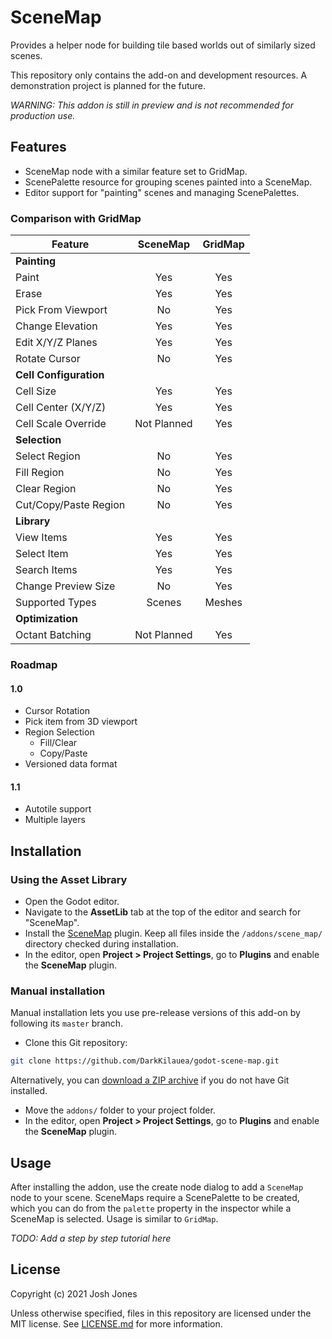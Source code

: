 # SceneMap

Provides a helper node for building tile based worlds out of similarly sized scenes.

This repository only contains the add-on and development resources.  A demonstration project is planned for the future.

*WARNING: This addon is still in preview and is not recommended for production use.*

## Features

- SceneMap node with a similar feature set to GridMap.
- ScenePalette resource for grouping scenes painted into a SceneMap.
- Editor support for "painting" scenes and managing ScenePalettes.

### Comparison with GridMap

| Feature                | SceneMap    | GridMap |
| ---------------------- | :---------: | :-----: |
| **Painting**           |             |         |
| Paint                  | Yes         | Yes     |
| Erase                  | Yes         | Yes     |
| Pick From Viewport     | No          | Yes     |
| Change Elevation       | Yes         | Yes     |
| Edit X/Y/Z Planes      | Yes         | Yes     |
| Rotate Cursor          | No          | Yes     |
| **Cell Configuration** |             |         |
| Cell Size              | Yes         | Yes     |
| Cell Center (X/Y/Z)    | Yes         | Yes     |
| Cell Scale Override    | Not Planned | Yes     |
| **Selection**          |             |         | 
| Select Region          | No          | Yes     |
| Fill Region            | No          | Yes     |
| Clear Region           | No          | Yes     |
| Cut/Copy/Paste Region  | No          | Yes     |
| **Library**            |             |         |
| View Items             | Yes         | Yes     |
| Select Item            | Yes         | Yes     |
| Search Items           | Yes         | Yes     |
| Change Preview Size    | No          | Yes     |
| Supported Types        | Scenes      | Meshes  |
| **Optimization**       |             |         |
| Octant Batching        | Not Planned | Yes     |

### Roadmap

#### 1.0

- Cursor Rotation
- Pick item from 3D viewport
- Region Selection
  - Fill/Clear
  - Copy/Paste
- Versioned data format

#### 1.1

- Autotile support
- Multiple layers

## Installation

### Using the Asset Library

- Open the Godot editor.
- Navigate to the **AssetLib** tab at the top of the editor and search for
  "SceneMap".
- Install the
  [SceneMap](https://godotengine.org/asset-library/asset/878)
  plugin. Keep all files inside the `/addons/scene_map/` directory checked during installation.
- In the editor, open **Project > Project Settings**, go to **Plugins**
  and enable the **SceneMap** plugin.

### Manual installation

Manual installation lets you use pre-release versions of this add-on by
following its `master` branch.

- Clone this Git repository:

```bash
git clone https://github.com/DarkKilauea/godot-scene-map.git
```

Alternatively, you can
[download a ZIP archive](https://github.com/DarkKilauea/godot-scene-map/archive/master.zip)
if you do not have Git installed.

- Move the `addons/` folder to your project folder.
- In the editor, open **Project > Project Settings**, go to **Plugins**
  and enable the **SceneMap** plugin.

## Usage

After installing the addon, use the create node dialog to add a `SceneMap` node to your scene.  SceneMaps require a ScenePalette to be created, which you can do from the `palette` property in the inspector while a SceneMap is selected.  Usage is similar to `GridMap`.

*TODO: Add a step by step tutorial here*

## License

Copyright (c) 2021 Josh Jones

Unless otherwise specified, files in this repository are licensed under the
MIT license. See [LICENSE.md](LICENSE.md) for more information.
